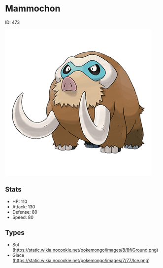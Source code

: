 # Mammochon


ID: 473

![](https://raw.githubusercontent.com/PokeAPI/sprites/master/sprites/pokemon/other/official-artwork/473.png "Mammochon")

## Stats


 - HP: 110
 - Attack: 130
 - Defense: 80
 - Speed: 80

## Types


 - Sol (https://static.wikia.nocookie.net/pokemongo/images/8/8f/Ground.png)
 - Glace (https://static.wikia.nocookie.net/pokemongo/images/7/77/Ice.png)
